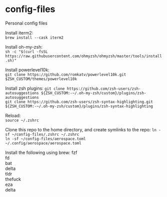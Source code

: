 # config-files
Personal config files

Install iterm2: <br/>
```brew install --cask iterm2```<br/>

Install oh-my-zsh: <br/>
```sh -c "$(curl -fsSL https://raw.githubusercontent.com/ohmyzsh/ohmyzsh/master/tools/install.sh)"```

Install powerlevel10k: <br/>
```git clone https://github.com/romkatv/powerlevel10k.git $ZSH_CUSTOM/themes/powerlevel10k```

Install zsh plugins:
```git clone https://github.com/zsh-users/zsh-autosuggestions ${ZSH_CUSTOM:-~/.oh-my-zsh/custom}/plugins/zsh-autosuggestions``` <br/>
```git clone https://github.com/zsh-users/zsh-syntax-highlighting.git ${ZSH_CUSTOM:-~/.oh-my-zsh/custom}/plugins/zsh-syntax-highlighting``` <br/>

Reload: <br/>
```source ~/.zshrc```<br/>

Clone this repo to the home directory, and create symlinks to the repo:
```ln -sf ~/config-files/.zshrc ~/.zshrc``` <br/>
```ln -sf ~/config-files/aerospace.toml ~/.config/aerospace/aerospace.toml```<br/>


Install the following using brew:
fzf <br/> fd    <br/> bat    <br/> delta    <br/> tldr    <br/> thefuck    <br/> eza    <br/> delta 

